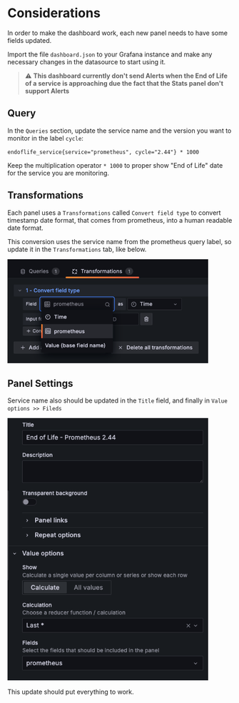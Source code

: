 # Considerations

In order to make the dashboard work, each new panel needs to have some fields updated.

Import the file `dashboard.json` to your Grafana instance and make any necessary changes in the datasource to start using it.

> :warning: **This dashboard currently don't send Alerts when the End of Life of a service is approaching due the fact that the Stats panel don't support Alerts**

## Query

In the `Queries` section, update the service name and the version you want to monitor in the label `cycle`:

```
endoflife_service{service="prometheus", cycle="2.44"} * 1000
```

Keep the multiplication operator `* 1000` to proper show "End of Life" date for the service you are monitoring.

## Transformations

Each panel uses a `Transformations` called `Convert field type` to convert timestamp date format, that comes from prometheus, into a human readable date format.

This conversion uses the service name from the prometheus query label, so update it in the `Transformations` tab, like below.

<img src="images/image_1.png" alt="Transformations" width="450"/>

## Panel Settings

Service name also should be updated in the `Title` field, and finally in `Value options >> Fileds`

<img src="images/image_2.png" alt="Transformations" width="450"/>

This update should put everything to work. 